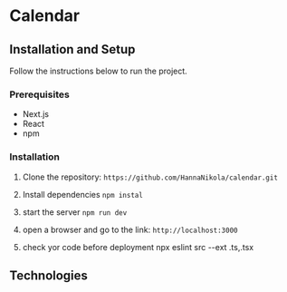 

# Calendar


## Installation and Setup

Follow the instructions below to run the project.


### Prerequisites

- Next.js 
- React 
- npm 

### Installation

1. Clone the repository:
 `https://github.com/HannaNikola/calendar.git`

2. Install dependencies `npm instal`
3. start the server `npm run dev`
4. open a browser and go to the link:
`http://localhost:3000`
5. check yor code before deployment npx eslint src --ext .ts,.tsx

## Technologies



  

